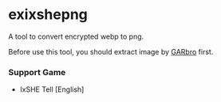 # exixshepng
A tool to convert encrypted webp to png.

Before use this tool, you should extract image by <a href="https://github.com/morkt/GARbro">GARbro</a> first.

### Support Game
* IxSHE Tell [English]
